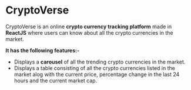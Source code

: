 # CryptoVerse
CryptoVerse is an online **crypto currency tracking platform** made in **ReactJS** where users can know about all the crypto currencies in the market.

**It has the following features:-**
<br/>
* Displays a **carousel** of all the trending crypto currencies in the market.
* Displays a table consisting of all the crypto currencies listed in the market alog with the current price, percentage change in the last 24 hours and the current     market cap.

